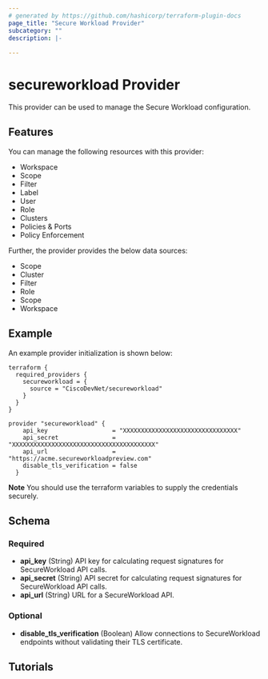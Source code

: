 ```yaml
---
# generated by https://github.com/hashicorp/terraform-plugin-docs
page_title: "Secure Workload Provider"
subcategory: ""
description: |-
  
---
```


# secureworkload Provider

This provider can be used to manage the Secure Workload configuration.

## Features

You can manage the following resources with this provider:

- Workspace
- Scope
- Filter
- Label
- User
- Role
- Clusters
- Policies & Ports
- Policy Enforcement

Further, the provider provides the below data sources:

- Scope
- Cluster
- Filter
- Role
- Scope
- Workspace

## Example

An example provider initialization is shown below:

```hcl
terraform {
  required_providers {
    secureworkload = {
      source = "CiscoDevNet/secureworkload"
    }
  }
}

provider "secureworkload" {
    api_key                  = "XXXXXXXXXXXXXXXXXXXXXXXXXXXXXXXX"
    api_secret               = "XXXXXXXXXXXXXXXXXXXXXXXXXXXXXXXXXXXXXXXX"
    api_url                  = "https://acme.secureworkloadpreview.com"
    disable_tls_verification = false
  }
```

**Note** You should use the terraform variables to supply the credentials securely.

<!-- schema generated by tfplugindocs -->
## Schema

### Required

- **api_key** (String) API key for calculating request signatures for SecureWorkload API calls.
- **api_secret** (String) API secret for calculating request signatures for SecureWorkload API calls.
- **api_url** (String) URL for a SecureWorkload API.

### Optional

- **disable_tls_verification** (Boolean) Allow connections to SecureWorkload endpoints without validating their TLS certificate.
## Tutorials

